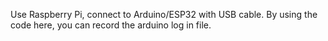 Use Raspberry Pi, connect to Arduino/ESP32 with USB cable. By using the code here, you can record the arduino log in file.


